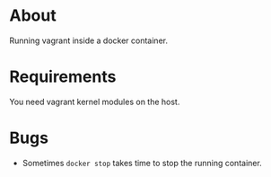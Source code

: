 About
=====

Running vagrant inside a docker container.

Requirements
============

You need vagrant kernel modules on the host.

Bugs
====

* Sometimes ```docker stop``` takes time to stop the running container. 
